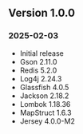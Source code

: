 ## Version 1.0.0
### 2025-02-03
- Initial release
- Gson 2.11.0
- Redis 5.2.0
- Log4j 2.24.3
- Glassfish 4.0.5
- Jackson 2.18.2
- Lombok 1.18.36
- MapStruct 1.6.3
- Jersey 4.0.0-M2
